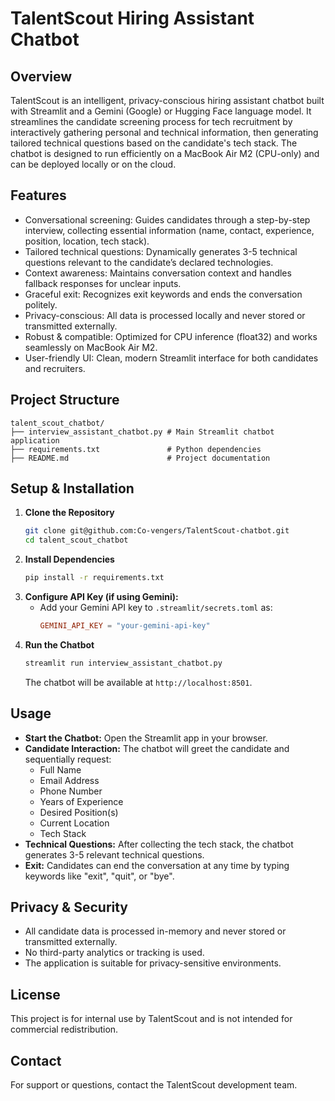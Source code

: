 # TalentScout Hiring Assistant Chatbot

## Overview
TalentScout is an intelligent, privacy-conscious hiring assistant chatbot built with Streamlit and a Gemini (Google) or Hugging Face language model. It streamlines the candidate screening process for tech recruitment by interactively gathering personal and technical information, then generating tailored technical questions based on the candidate's tech stack. The chatbot is designed to run efficiently on a MacBook Air M2 (CPU-only) and can be deployed locally or on the cloud.

## Features
- Conversational screening: Guides candidates through a step-by-step interview, collecting essential information (name, contact, experience, position, location, tech stack).
- Tailored technical questions: Dynamically generates 3-5 technical questions relevant to the candidate’s declared technologies.
- Context awareness: Maintains conversation context and handles fallback responses for unclear inputs.
- Graceful exit: Recognizes exit keywords and ends the conversation politely.
- Privacy-conscious: All data is processed locally and never stored or transmitted externally.
- Robust & compatible: Optimized for CPU inference (float32) and works seamlessly on MacBook Air M2.
- User-friendly UI: Clean, modern Streamlit interface for both candidates and recruiters.

## Project Structure
```
talent_scout_chatbot/
├── interview_assistant_chatbot.py # Main Streamlit chatbot application
├── requirements.txt               # Python dependencies
├── README.md                      # Project documentation
```

## Setup & Installation
1. **Clone the Repository**
   ```sh
   git clone git@github.com:Co-vengers/TalentScout-chatbot.git
   cd talent_scout_chatbot
   ```
2. **Install Dependencies**
   ```sh
   pip install -r requirements.txt
   ```
3. **Configure API Key (if using Gemini):**
   - Add your Gemini API key to `.streamlit/secrets.toml` as:
     ```toml
     GEMINI_API_KEY = "your-gemini-api-key"
     ```
4. **Run the Chatbot**
   ```sh
   streamlit run interview_assistant_chatbot.py
   ```
   The chatbot will be available at `http://localhost:8501`.

## Usage
- **Start the Chatbot:** Open the Streamlit app in your browser.
- **Candidate Interaction:** The chatbot will greet the candidate and sequentially request:
  - Full Name
  - Email Address
  - Phone Number
  - Years of Experience
  - Desired Position(s)
  - Current Location
  - Tech Stack
- **Technical Questions:** After collecting the tech stack, the chatbot generates 3-5 relevant technical questions.
- **Exit:** Candidates can end the conversation at any time by typing keywords like "exit", "quit", or "bye".

## Privacy & Security
- All candidate data is processed in-memory and never stored or transmitted externally.
- No third-party analytics or tracking is used.
- The application is suitable for privacy-sensitive environments.

## License
This project is for internal use by TalentScout and is not intended for commercial redistribution.

## Contact
For support or questions, contact the TalentScout development team.
